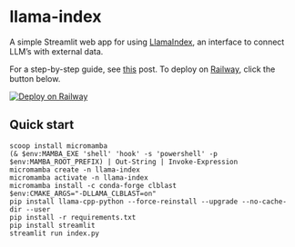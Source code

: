 # llama-index

A simple Streamlit web app for using [LlamaIndex](https://github.com/jerryjliu/llama_index), an interface to connect LLM’s with external data.

For a step-by-step guide, see [this](https://alphasec.io/query-your-own-documents-with-llamaindex-and-langchain/) post. To deploy on [Railway](https://railway.app/?referralCode=alphasec), click the button below.

[![Deploy on Railway](https://railway.app/button.svg)](https://railway.app/new/template/GpZ0J4?referralCode=alphasec)

## Quick start

```
scoop install micromamba
(& $env:MAMBA_EXE 'shell' 'hook' -s 'powershell' -p $env:MAMBA_ROOT_PREFIX) | Out-String | Invoke-Expression
micromamba create -n llama-index
micromamba activate -n llama-index
micromamba install -c conda-forge clblast
$env:CMAKE_ARGS="-DLLAMA_CLBLAST=on"
pip install llama-cpp-python --force-reinstall --upgrade --no-cache-dir --user
pip install -r requirements.txt
pip install streamlit
streamlit run index.py
```